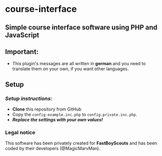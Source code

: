 # course-interface
## Simple course interface software using PHP and JavaScript
## Important:
- This plugin's messages are all written in **german** and you need to translate them on your own, if you want other languages.

## Setup
### _Setup instructions:_

- **Clone** this repository from GitHub
- Copy the ```config-example.inc.php``` to ```config.private.inc.php```.
- **_Replace the settings with your own values!_**

### Legal notice
This software has been privately created for **FastBoyScouts** and has been coded by their developers (@MagicMarvMan).